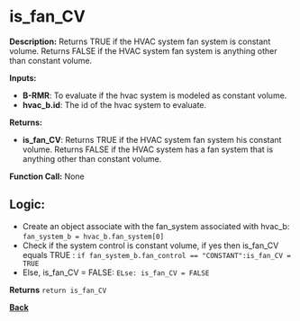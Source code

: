 # is_fan_CV  

**Description:** Returns TRUE if the HVAC system fan system is constant volume. Returns FALSE if the HVAC system fan system is anything other than constant volume.   

**Inputs:**  
- **B-RMR**: To evaluate if the hvac system is modeled as constant volume.   
- **hvac_b.id**: The id of the hvac system to evaluate.  

**Returns:**  
- **is_fan_CV**: Returns TRUE if the HVAC system fan system his constant volume. Returns FALSE if the HVAC system has a fan system that is anything other than constant volume.   
 
**Function Call:** None  

## Logic:   

- Create an object associate with the fan_system associated with hvac_b: `fan_system_b = hvac_b.fan_system[0]`
- Check if the system control is constant volume, if yes then is_fan_CV equals TRUE  : `if fan_system_b.fan_control == "CONSTANT":is_fan_CV = TRUE` 
- Else, is_fan_CV = FALSE: `ELse: is_fan_CV = FALSE`  

**Returns** `return is_fan_CV`  



**[Back](../_toc.md)**
